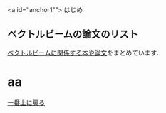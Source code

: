<a id="anchor1""></a>
はじめ

## ベクトルビームの論文のリスト

[ベクトルビームに関係する本や論文](https://github.com/sk0ik/Vector_Beam_Paper_List/blob/main/README.md)をまとめています.

# aa

[一番上に戻る](#anchor1)
